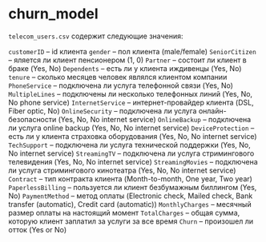 # churn_model

`telecom_users.csv` содержит следующие значения:

`customerID` – id клиента
`gender` – пол клиента (male/female)
`SeniorCitizen` – яляется ли клиент пенсионером (1, 0)
`Partner` – состоит ли клиент в браке (Yes, No)
`Dependents` – есть ли у клиента иждивенцы (Yes, No)
`tenure` – сколько месяцев человек являлся клиентом компании
`PhoneService` – подключена ли услуга телефонной связи (Yes, No)
`MultipleLines` – подключены ли несколько телефонных линий (Yes, No, No phone service)
`InternetService` – интернет-провайдер клиента (DSL, Fiber optic, No)
`OnlineSecurity` – подключена ли услуга онлайн-безопасности (Yes, No, No internet service)
`OnlineBackup` – подключена ли услуга online backup (Yes, No, No internet service)
`DeviceProtection` – есть ли у клиента страховка оборудования (Yes, No, No internet service)
`TechSupport` – подключена ли услуга технической поддержки (Yes, No, No internet service)
`StreamingTV` – подключена ли услуга стримингового телевидения (Yes, No, No internet service)
`StreamingMovies` – подключена ли услуга стримингового кинотеатра (Yes, No, No internet service)
`Contract` – тип контракта клиента (Month-to-month, One year, Two year)
`PaperlessBilling` – пользуется ли клиент безбумажным биллингом (Yes, No)
`PaymentMethod` – метод оплаты (Electronic check, Mailed check, Bank transfer (automatic), Credit card (automatic))
`MonthlyCharges` – месячный размер оплаты на настоящий момент
`TotalCharges` – общая сумма, которую клиент заплатил за услуги за все время
`Churn` – произошел ли отток (Yes or No)
